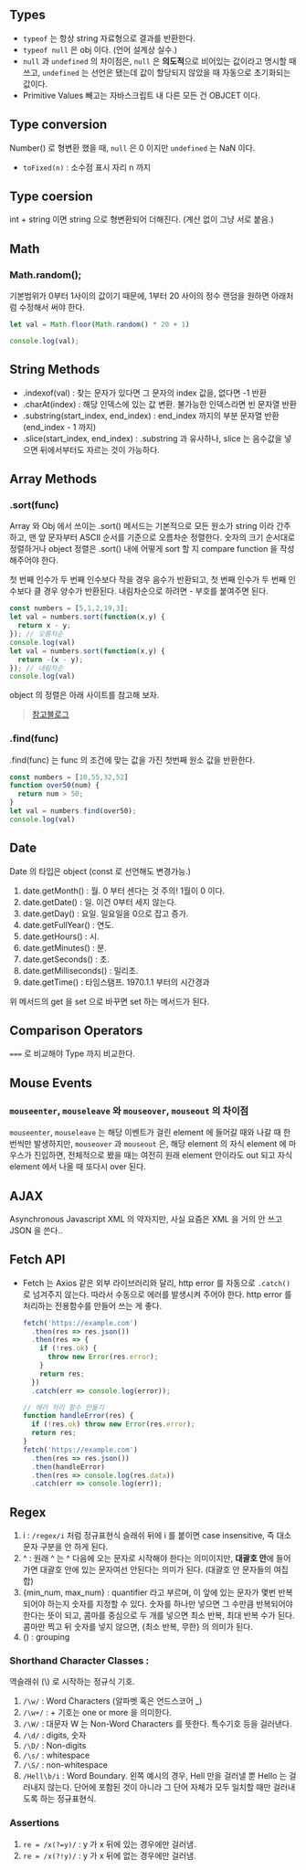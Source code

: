 ## Types
- `typeof` 는 항상 string 자료형으로 결과를 반환한다.
- `typeof null` 은 obj 이다. (언어 설계상 실수.)
- `null` 과 `undefined` 의 차이점은, `null` 은 **의도적**으로 비어있는 값이라고 명시할 때 쓰고, `undefined` 는 선언은 됐는데 값이 할당되지 않았을 때 자동으로 초기화되는 값이다. 
- Primitive Values 빼고는 자바스크립트 내 다른 모든 건 OBJCET 이다.

## Type conversion
Number() 로 형변환 했을 때, `null` 은 0 이지만 `undefined` 는 NaN 이다.

- `toFixed(n)` : 소수점 표시 자리 n 까지

## Type coersion
int + string 이면 string 으로 형변환되어 더해진다. (계산 없이 그냥 서로 붙음.)

## Math
### Math.random();
기본범위가 0부터 1사이의 값이기 때문에, 1부터 20 사이의 정수 랜덤을 원하면 아래처럼 수정해서 써야 한다.

```javascript
let val = Math.floor(Math.random() * 20 + 1)

console.log(val);
```
## String Methods

- .indexof(val) : 찾는 문자가 있다면 그 문자의 index 값을, 없다면 -1 반환
- .charAt(index) : 해당 인덱스에 있는 값 변환. 불가능한 인덱스라면 빈 문자열 반환
- .substring(start_index, end_index) : end_index 까지의 부분 문자열 반환 (end_index - 1 까지)
- .slice(start_index, end_index) : .substring 과 유사하나, slice 는 음수값을 넣으면 뒤에서부터도 자르는 것이 가능하다.

## Array Methods

### .sort(func)
Array 와 Obj 에서 쓰이는 .sort() 메서드는 기본적으로 모든 원소가 string 이라 간주하고, 맨 앞 문자부터 ASCII 순서를 기준으로 오름차순 정렬한다. 숫자의 크기 순서대로 정렬하거나 object 정렬은 .sort() 내에 어떻게 sort 할 지 compare function 을 작성해주어야 한다. 

첫 번째 인수가 두 번째 인수보다 작을 경우 음수가 반환되고, 첫 번째 인수가 두 번째 인수보다 클 경우 양수가 반환된다. 내림차순으로 하려면 - 부호를 붙여주면 된다. 
```javascript
const numbers = [5,1,2,19,3];
let val = numbers.sort(function(x,y) {
  return x - y;
}); // 오름차순
console.log(val)
let val = numbers.sort(function(x,y) {
  return -(x - y);
}); // 내림차순
console.log(val)
```

object 의 정렬은 아래 사이트를 참고해 보자.
> [참고블로그](http://dudmy.net/javascript/2015/11/16/javascript-sort/)

### .find(func)
.find(func) 는 func 의 조건에 맞는 값을 가진 첫번째 원소 값을 반환한다.

```javascript
const numbers = [10,55,32,52]
function over50(num) {
  return num > 50;
}
let val = numbers.find(over50);
console.log(val)
```

## Date
Date 의 타입은 object (const 로 선언해도 변경가능.)

1. date.getMonth() : 월. 0 부터 센다는 것 주의! 1월이 0 이다.
1. date.getDate() : 일. 이건 0부터 세지 않는다.
1. date.getDay() : 요일. 일요일을 0으로 잡고 증가.
1. date.getFullYear() : 연도.
1. date.getHours() : 시.
1. date.getMinutes() : 분.
1. date.getSeconds() : 초.
1. date.getMilliseconds() : 밀리초.
1. date.getTime() : 타임스탬프. 1970.1.1 부터의 시간경과

위 메서드의 get 을 set 으로 바꾸면 set 하는 메서드가 된다.

## Comparison Operators
`===` 로 비교해야 Type 까지 비교한다.

## Mouse Events

### `mouseenter`, `mouseleave` 와 `mouseover`, `mouseout` 의 차이점
`mouseenter`, `mouseleave` 는 해당 이벤트가 걸린 element 에 들어갈 때와 나갈 때 한 번씩만 발생하지만, `mouseover` 과 `mouseout` 은, 해당 element 의 자식 element 에 마우스가 진입하면, 전체적으로 봤을 때는 여전히 원래 element 안이라도 out 되고 자식 element 에서 나올 때 또다시 over 된다. 

## AJAX
Asynchronous Javascript XML 의 약자지만, 사실 요즘은 XML 을 거의 안 쓰고 JSON 을 쓴다..

## Fetch API
- Fetch 는 Axios 같은 외부 라이브러리와 달리, http error 를 자동으로 `.catch()` 로 넘겨주지 않는다. 따라서 수동으로 에러를 발생시켜 주어야 한다. http error 를 처리하는 전용함수를 만들어 쓰는 게 좋다.

    ```javascript
    fetch('https://example.com')
      .then(res => res.json())
      .then(res => {
        if (!res.ok) {
          throw new Error(res.error);
        }
        return res;
      })
      .catch(err => console.log(error));

    // 에러 처리 함수 만들기
    function handleError(res) {
      if (!res.ok) throw new Error(res.error);
      return res;
    }
    fetch('https://example.com')
      .then(res => res.json())
      .then(handleError)
      .then(res => console.log(res.data))
      .catch(err => console.log(err));
    ```


## Regex
1. i : `/regex/i` 처럼 정규표현식 슬래쉬 뒤에 i 를 붙이면 case insensitive, 즉 대소문자 구분을 안 하게 된다.
1. ^ : 원래 ^ 는 ^ 다음에 오는 문자로 시작해야 한다는 의미이지만, **대괄호 안**에 들어가면 대괄호 안에 있는 문자여선 안된다는 의미가 된다. (대괄호 안 문자들의 여집합)
1. {min_num, max_num} : quantifier 라고 부르며, 이 앞에 있는 문자가 몇번 반복되어야 하는지 숫자를 지정할 수 있다. 숫자를 하나만 넣으면 그 수만큼 반복되어야 한다는 뜻이 되고, 콤마를 중심으로 두 개를 넣으면 최소 반복, 최대 반복 수가 된다. 콤마만 찍고 뒤 숫자를 넣지 않으면, {최소 반복, 무한} 의 의미가 된다.
1. () : grouping

### Shorthand Character Classes :
역슬래쉬 (\\) 로 시작하는 정규식 기호.

1. `/\w/` : Word Characters (알파벳 혹은 언드스코어 _)
1. `/\w+/` : + 기호는 one or more 을 의미한다.
1. `/\W/` : 대문자 W 는 Non-Word Characters 를 뜻한다. 특수기호 등을 걸러낸다.
1. `/\d/` : digits, 숫자
1. `/\D/` : Non-digits
1. `/\s/` : whitespace
1. `/\S/` : non-whitespace
1. `/Hell\b/i` : Word Boundary. 왼쪽 예시의 경우, Hell 만을 걸러낼 뿐 Hello 는 걸러내지 않는다. 단어에 포함된 것이 아니라 그 단어 자체가 모두 일치할 때만 걸러내도록 하는 정규표현식.

### Assertions
1. `re = /x(?=y)/` : y 가 x 뒤에 있는 경우에만 걸러냄.
1. `re = /x(?!y)/` : y 가 x 뒤에 없는 경우에만 걸러냄.